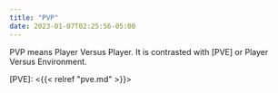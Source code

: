 ```yaml
---
title: "PVP"
date: 2023-01-07T02:25:56-05:00
---
```


PVP means Player Versus Player.  It is contrasted with [PVE] or Player Versus Environment. 

[PVE]: <{{< relref "pve.md" >}}>
